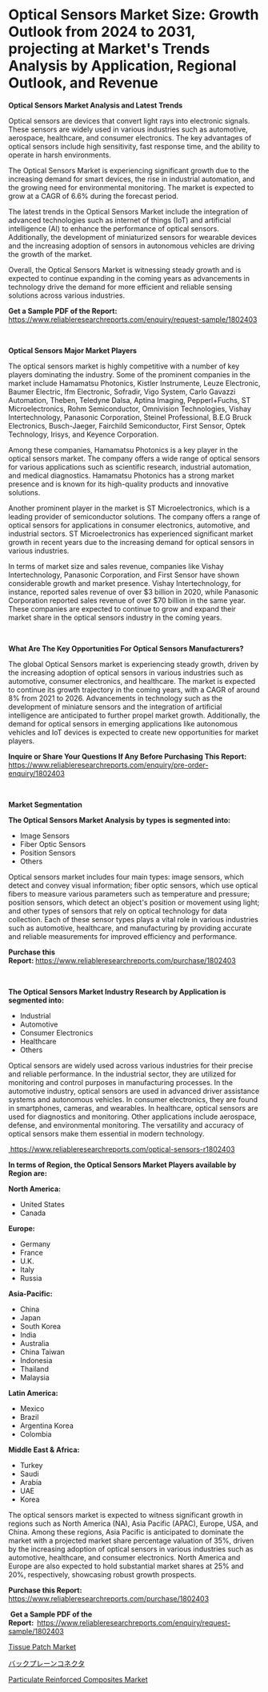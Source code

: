 <p><h1>Optical Sensors Market Size: Growth Outlook from 2024 to 2031, projecting at Market's Trends Analysis by Application, Regional Outlook, and Revenue</h1></p><p><strong>Optical Sensors Market Analysis and Latest Trends</strong></p>
<p><p>Optical sensors are devices that convert light rays into electronic signals. These sensors are widely used in various industries such as automotive, aerospace, healthcare, and consumer electronics. The key advantages of optical sensors include high sensitivity, fast response time, and the ability to operate in harsh environments.</p><p>The Optical Sensors Market is experiencing significant growth due to the increasing demand for smart devices, the rise in industrial automation, and the growing need for environmental monitoring. The market is expected to grow at a CAGR of 6.6% during the forecast period.</p><p>The latest trends in the Optical Sensors Market include the integration of advanced technologies such as internet of things (IoT) and artificial intelligence (AI) to enhance the performance of optical sensors. Additionally, the development of miniaturized sensors for wearable devices and the increasing adoption of sensors in autonomous vehicles are driving the growth of the market.</p><p>Overall, the Optical Sensors Market is witnessing steady growth and is expected to continue expanding in the coming years as advancements in technology drive the demand for more efficient and reliable sensing solutions across various industries.</p></p>
<p><strong>Get a Sample PDF of the Report:&nbsp;</strong> <a href="https://www.reliableresearchreports.com/enquiry/request-sample/1802403">https://www.reliableresearchreports.com/enquiry/request-sample/1802403</a></p>
<p>&nbsp;</p>
<p><strong>Optical Sensors Major Market Players</strong></p>
<p><p>The optical sensors market is highly competitive with a number of key players dominating the industry. Some of the prominent companies in the market include Hamamatsu Photonics, Kistler Instrumente, Leuze Electronic, Baumer Electric, Ifm Electronic, Sofradir, Vigo System, Carlo Gavazzi Automation, Theben, Teledyne Dalsa, Aptina Imaging, Pepperl+Fuchs, ST Microelectronics, Rohm Semiconductor, Omnivision Technologies, Vishay Intertechnology, Panasonic Corporation, Steinel Professional, B.E.G Bruck Electronics, Busch-Jaeger, Fairchild Semiconductor, First Sensor, Optek Technology, Irisys, and Keyence Corporation.</p><p>Among these companies, Hamamatsu Photonics is a key player in the optical sensors market. The company offers a wide range of optical sensors for various applications such as scientific research, industrial automation, and medical diagnostics. Hamamatsu Photonics has a strong market presence and is known for its high-quality products and innovative solutions.</p><p>Another prominent player in the market is ST Microelectronics, which is a leading provider of semiconductor solutions. The company offers a range of optical sensors for applications in consumer electronics, automotive, and industrial sectors. ST Microelectronics has experienced significant market growth in recent years due to the increasing demand for optical sensors in various industries.</p><p>In terms of market size and sales revenue, companies like Vishay Intertechnology, Panasonic Corporation, and First Sensor have shown considerable growth and market presence. Vishay Intertechnology, for instance, reported sales revenue of over $3 billion in 2020, while Panasonic Corporation reported sales revenue of over $70 billion in the same year. These companies are expected to continue to grow and expand their market share in the optical sensors industry in the coming years.</p></p>
<p>&nbsp;</p>
<p><strong>What Are The Key Opportunities For Optical Sensors Manufacturers?</strong></p>
<p><p>The global Optical Sensors market is experiencing steady growth, driven by the increasing adoption of optical sensors in various industries such as automotive, consumer electronics, and healthcare. The market is expected to continue its growth trajectory in the coming years, with a CAGR of around 8% from 2021 to 2026. Advancements in technology such as the development of miniature sensors and the integration of artificial intelligence are anticipated to further propel market growth. Additionally, the demand for optical sensors in emerging applications like autonomous vehicles and IoT devices is expected to create new opportunities for market players.</p></p>
<p><strong>Inquire or Share Your Questions If Any Before Purchasing This Report:</strong> <a href="https://www.reliableresearchreports.com/enquiry/pre-order-enquiry/1802403">https://www.reliableresearchreports.com/enquiry/pre-order-enquiry/1802403</a></p>
<p>&nbsp;</p>
<p><strong>Market Segmentation</strong></p>
<p><strong>The Optical Sensors Market Analysis by types is segmented into:</strong></p>
<p><ul><li>Image Sensors</li><li>Fiber Optic Sensors</li><li>Position Sensors</li><li>Others</li></ul></p>
<p><p>Optical sensors market includes four main types: image sensors, which detect and convey visual information; fiber optic sensors, which use optical fibers to measure various parameters such as temperature and pressure; position sensors, which detect an object's position or movement using light; and other types of sensors that rely on optical technology for data collection. Each of these sensor types plays a vital role in various industries such as automotive, healthcare, and manufacturing by providing accurate and reliable measurements for improved efficiency and performance.</p></p>
<p><strong>Purchase this Report:&nbsp;</strong><a href="https://www.reliableresearchreports.com/purchase/1802403">https://www.reliableresearchreports.com/purchase/1802403</a></p>
<p>&nbsp;</p>
<p><strong>The Optical Sensors Market Industry Research by Application is segmented into:</strong></p>
<p><ul><li>Industrial</li><li>Automotive</li><li>Consumer Electronics</li><li>Healthcare</li><li>Others</li></ul></p>
<p><p>Optical sensors are widely used across various industries for their precise and reliable performance. In the industrial sector, they are utilized for monitoring and control purposes in manufacturing processes. In the automotive industry, optical sensors are used in advanced driver assistance systems and autonomous vehicles. In consumer electronics, they are found in smartphones, cameras, and wearables. In healthcare, optical sensors are used for diagnostics and monitoring. Other applications include aerospace, defense, and environmental monitoring. The versatility and accuracy of optical sensors make them essential in modern technology.</p></p>
<p><a href="https://www.reliableresearchreports.com/optical-sensors-r1802403">&nbsp;https://www.reliableresearchreports.com/optical-sensors-r1802403</a></p>
<p><strong>In terms of Region, the Optical Sensors Market Players available by Region are:</strong></p>
<p>
    <p> <strong> North America: </strong>
        <ul>
            <li>United States</li>
            <li>Canada</li>
        </ul>
        </p> 
    <p> <strong> Europe: </strong>
        <ul>
            <li>Germany</li>
            <li>France</li>
            <li>U.K.</li>
            <li>Italy</li>
            <li>Russia</li>
        </ul>
        </p> 
    <p> <strong> Asia-Pacific: </strong>
        <ul>
            <li>China</li>
            <li>Japan</li>
            <li>South Korea</li>
            <li>India</li>
            <li>Australia</li>
            <li>China Taiwan</li>
            <li>Indonesia</li>
            <li>Thailand</li>
            <li>Malaysia</li>
        </ul>
        </p> 
    <p> <strong> Latin America: </strong>
        <ul>
            <li>Mexico</li>
            <li>Brazil</li>
            <li>Argentina Korea</li>
            <li>Colombia</li>
        </ul>
        </p> 
    <p> <strong> Middle East & Africa: </strong>
        <ul>
            <li>Turkey</li>
            <li>Saudi</li>
            <li>Arabia</li>
            <li>UAE</li>
            <li>Korea</li>
        </ul>
    </p>
    </p>
<p><p>The optical sensors market is expected to witness significant growth in regions such as North America (NA), Asia Pacific (APAC), Europe, USA, and China. Among these regions, Asia Pacific is anticipated to dominate the market with a projected market share percentage valuation of 35%, driven by the increasing adoption of optical sensors in various industries such as automotive, healthcare, and consumer electronics. North America and Europe are also expected to hold substantial market shares at 25% and 20%, respectively, showcasing robust growth prospects.</p></p>
<p><strong>Purchase this Report: </strong><a href="https://www.reliableresearchreports.com/purchase/1802403">https://www.reliableresearchreports.com/purchase/1802403</a></p>
<p>&nbsp;<strong>Get a Sample PDF of the Report:&nbsp;&nbsp;</strong><a href="https://www.reliableresearchreports.com/enquiry/request-sample/1802403">https://www.reliableresearchreports.com/enquiry/request-sample/1802403</a></p>
<p><strong></strong></p>
<p><p><a href="https://www.linkedin.com/pulse/tissue-patch-market-size-reflecting-forecast-till-2031-type-2u0of?trackingId=9Rj9mvwhlRuUKUMebZEtMQ%3D%3D">Tissue Patch Market</a></p><p><a href="https://github.com/SantosDicki04/Market-Research-Report-List-1/blob/main/440250031951.md">バックプレーンコネクタ</a></p><p><a href="https://www.linkedin.com/pulse/particulate-reinforced-composites-market-insights-players-y2abf?trackingId=PWSNS1CTxKEu%2Bwq75atBPQ%3D%3D">Particulate Reinforced Composites Market</a></p></p>
